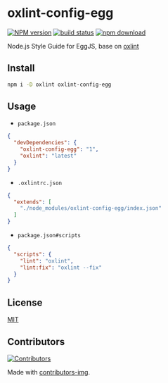 # oxlint-config-egg

[![NPM version][npm-image]][npm-url]
[![build status][ci-image]][ci-url]
[![npm download][download-image]][download-url]

[npm-image]: https://img.shields.io/npm/v/oxlint-config-egg.svg?style=flat-square
[npm-url]: https://npmjs.org/package/oxlint-config-egg
[ci-image]: https://github.com/eggjs/oxlint-config-egg/actions/workflows/nodejs.yml/badge.svg
[ci-url]: https://github.com/eggjs/oxlint-config-egg/actions/workflows/nodejs.yml
[download-image]: https://img.shields.io/npm/dm/oxlint-config-egg.svg?style=flat-square
[download-url]: https://npmjs.org/package/oxlint-config-egg

Node.js Style Guide for EggJS, base on [oxlint](https://oxc.rs/docs/guide/usage/linter.html)

## Install

```bash
npm i -D oxlint oxlint-config-egg
```

## Usage

- `package.json`

```json
{
  "devDependencies": {
    "oxlint-config-egg": "1",
    "oxlint": "latest"
  }
}
```

- `.oxlintrc.json`

```json
{
  "extends": [
    "./node_modules/oxlint-config-egg/index.json"
  ]
}
```

- `package.json#scripts`

```json
{
  "scripts": {
    "lint": "oxlint",
    "lint:fix": "oxlint --fix"
  }
}
```

## License

[MIT](LICENSE)

## Contributors

[![Contributors](https://contrib.rocks/image?repo=eggjs/oxlint-config-egg)](https://github.com/eggjs/oxlint-config-egg/graphs/contributors)

Made with [contributors-img](https://contrib.rocks).
